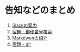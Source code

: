 # 告知などのまとめ

1. [Slackの案内](01_slack.md)
2. [宿題 - 郵便番号検索](02_homework_zipcode.md)
3. [Markdwonの紹介](03_makrdown.md)
4. [宿題 - git](04_homework_git.md)
